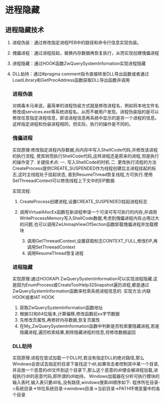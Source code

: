 # 进程隐藏

## 进程隐藏技术

1. 进程伪装：通过修改指定进程PEB中的路径和命令行信息实现伪装。

2. 傀儡进程：通过进程挂起，替换内存数据再恢复执行，从而实现创建傀儡进程

3. 进程隐藏：通过HOOK函数ZwQuerySystemInfornation实现进程隐藏

4. DLL劫持：通过#pragma comment指令直接转发DLL导出函数或者通过LoadLibrary和GetProcAddress函数获取DLL导出函数并调用

   ### 进程伪装

   对病毒木马来说，最简单的进程伪装方式就是修改进程名，例如将本地文件名修改成services.exe等系统进程名，从而不被用户发现。进程伪装指的是可以修改任意指定进程信息，即该进程信息再系统中显示的是另一个进程的信息。这样指定进程和伪装进程相同，但实际，执行的操作是不同的。

   ### 傀儡进程

   实现原理:修改指定进程内存数据,向内存中写入ShellCode代码,并修改该进程的执行流程,
   使其转而执行ShellCode代码,这样进程还是原来的进程,但是执行的操作变了.
   关键技术点:
   	一. 写入ShellCode的时机
   	二. 更改执行流程的方法
   	CreateProcess提供CREATE_SUSPENDED作为线程创建后主进程挂起的标志,这时主线程处于挂起状态,
   直到ResumeThread恢复线程,方可执行.使用SetThreeadContext可以修改线程上下文中的EIP数据.

   实现流程:
   1. CreateProcess创建进程,设置CREATE_SUSPENDED挂起进程标志
   2. 调用VirtualAllocEx函数在新进程申请一个可读可写可执行的内存,并调用WriteProcessMemory写入ShellCode数据,考虑到傀儡进程内存占用过大的问题,也可以调用ZwUnmapViewOfSection函数卸载傀儡进程并加载模块

    	3. 调用GetThreeadContext,设置获取标志CONTEXT_FULL,修改EIP,再调用SetThreeadContext
    	4. 调用ResumeThread恢复进程


   ### 进程隐藏

   实现原理:通过HOOKAPI ZwQuerySystemInformation可以实现进程隐藏.这是因为EnumProcess或CreateToolHelp32Snapshot遍历进程,都是通过ZwQuerySystemInformation函数来检索系统进程信息的.
   实现方法:内联HOOK或者IAT HOOK
   	1. 获取ZwQuerySystemInformation函数地址
   	2. 根据32和64位版本,计算偏移,修改函数前xx字节数据
   	3. 先修改页属性,再修好内存数据,恢复页属性
   	4. 在My_ZwQuerySystemInformation函数中判断是否检索要隐藏进程,若是隐藏进程,遍历检索结果,剔除隐藏进程的信息,将修改数据返回

   ### DLL劫持

   实现原理:进程在尝试加载一个DLL时,若没有指定DLL的绝对路径,那么Windows会尝试去指定的目录下查找这个dll,如果攻击者控制其中某一个目录,并且放一个恶意的dll文件到这个目录下,那么这个恶意的dll便会被进程加载,进程执行dll的恶意代码,即所谓的dll劫持。
   Windows加载器在分析可执行模块的输入表时,输入表只要dll名,没有路径,windows搜索dll顺序如下:
   程序所在目录->系统目录->16位系统目录->windows目录->当前目录->PATH环境变量中的各个目录
   